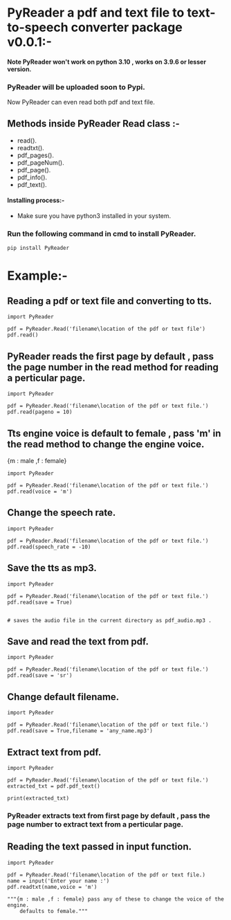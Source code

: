 # PyReader a pdf and text file to text-to-speech converter package v0.0.1:-
#### Note PyReader won't work on python 3.10 , works on 3.9.6 or lesser version.
### PyReader will be uploaded soon to Pypi.


Now PyReader can even read both pdf and text file.

## Methods inside PyReader Read class :-

* read().
* readtxt().
* pdf_pages().
* pdf_pageNum().
* pdf_page().
* pdf_info().
* pdf_text().



#### Installing process:-

* Make sure you have python3 installed in your system.

### Run the following command in cmd to install PyReader.

    
    pip install PyReader


# Example:-

## Reading a pdf or text file and converting to tts.

    import PyReader

    pdf = PyReader.Read('filename\location of the pdf or text file')
    pdf.read()

## PyReader reads the first page by default , pass the page number in the read method for reading a perticular page.

    import PyReader

    pdf = PyReader.Read('filename\location of the pdf or text file.')
    pdf.read(pageno = 10)

## Tts engine voice is default to female , pass 'm' in the read method to change the engine voice.
{m : male ,f : female}

    import PyReader

    pdf = PyReader.Read('filename\location of the pdf or text file.')
    pdf.read(voice = 'm')

## Change the speech rate.

    import PyReader
        
    pdf = PyReader.Read('filename\location of the pdf or text file.')
    pdf.read(speech_rate = -10)

## Save the tts as mp3.

    import PyReader

    pdf = PyReader.Read('filename\location of the pdf or text file.')
    pdf.read(save = True)


    # saves the audio file in the current directory as pdf_audio.mp3 .


## Save and read the text from pdf.

    import PyReader

    pdf = PyReader.Read('filename\location of the pdf or text file.')
    pdf.read(save = 'sr')


## Change default filename.

    import PyReader

    pdf = PyReader.Read('filename\location of the pdf or text file.')
    pdf.read(save = True,filename = 'any_name.mp3')

## Extract text from pdf.

    import PyReader

    pdf = PyReader.Read('filename\location of the pdf or text file.')
    extracted_txt = pdf.pdf_text()

    print(extracted_txt)

### PyReader extracts text from first page by default , pass the page number to extract text from a perticular page.

## Reading the text  passed in input function.

    import PyReader

    pdf = PyReader.Read('filename\location of the pdf or text file.)
    name = input('Enter your name :')
    pdf.readtxt(name,voice = 'm')

    """{m : male ,f : female} pass any of these to change the voice of the engine.
        defaults to female."""
